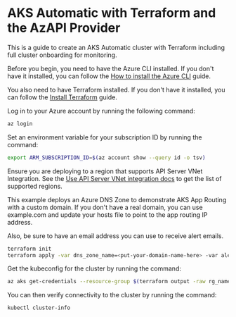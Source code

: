 # AKS Automatic with Terraform and the AzAPI Provider

This is a guide to create an AKS Automatic cluster with Terraform including full cluster onboarding for monitoring.

Before you begin, you need to have the Azure CLI installed. If you don't have it installed, you can follow the [How to install the Azure CLI](https://docs.microsoft.com/cli/azure/install-azure-cli) guide.

You also need to have Terraform installed. If you don't have it installed, you can follow the [Install Terraform](https://learn.hashicorp.com/tutorials/terraform/install-cli) guide.

Log in to your Azure account by running the following command:

```bash
az login
```

Set an environment variable for your subscription ID by running the command:

```bash
export ARM_SUBSCRIPTION_ID=$(az account show --query id -o tsv)
```

Ensure you are deploying to a region that supports API Server VNet Integration. See the [Use API Server VNet integration docs](https://learn.microsoft.com/azure/aks/api-server-vnet-integration#limited-availability) to get the list of supported regions.

This example deploys an Azure DNS Zone to demonstrate AKS App Routing with a custom domain. If you don't have a real domain, you can use example.com and update your hosts file to point to the app routing IP address.

Also, be sure to have an email address you can use to receive alert emails.

```bash
terraform init
terraform apply -var dns_zone_name=<put-your-domain-name-here> -var alert_email=<put-your-email-here>
```

Get the kubeconfig for the cluster by running the command:

```bash
az aks get-credentials --resource-group $(terraform output -raw rg_name) --name $(terraform output -raw aks_name)
```

You can then verify connectivity to the cluster by running the command:

```bash
kubectl cluster-info
```
